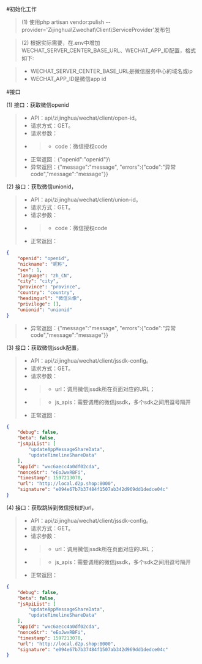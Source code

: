 #初始化工作

>(1) 使用php artisan vendor:pulish --provider='Zijinghua\Zwechat\Client\ServiceProvider'发布包

>(2) 根据实际需要，在.env中增加WECHAT_SERVER_CENTER_BASE_URL、WECHAT_APP_ID配置，格式如下:

 > - WECHAT_SERVER_CENTER_BASE_URL是微信服务中心的域名或ip
 > - WECHAT_APP_ID是微信app id
 
 #接口

(1) 接口：获取微信openid
>- API：api/zijinghua/wechat/client/open-id。
>- 请求方式：GET。
>- 请求参数：
>- >- code：微信授权code
>- 正常返回：{"openid":"openid"}\
>- 异常返回：{"message":"message", "errors":{"code":"异常code","message":"message"}}

(2) 接口：获取微信unionid，
>- API：api/zijinghua/wechat/client/union-id。
>- 请求方式：GET。
>- 请求参数：
>- >- code：微信授权code
>- 正常返回：
```json
{
    "openid": "openid",
    "nickname": "昵称",
    "sex": 1,
    "language": "zh_CN",
    "city": "city",
    "province": "province",
    "country": "country",
    "headimgurl": "微信头像",
    "privilege": [],
    "unionid": "unionid"
}
```
                 
>- 异常返回：{"message":"message", "errors":{"code":"异常code","message":"message"}}

(3) 接口：获取微信jssdk配置，
>- API：api/zijinghua/wechat/client/jssdk-config。
>- 请求方式：GET。
>- 请求参数：
>- >- url：调用微信jssdk所在页面对应的URL；
>- >- js_apis：需要调用的微信jssdk，多个sdk之间用逗号隔开
>- 正常返回：
```json
{
    "debug": false,
    "beta": false,
    "jsApiList": [
        "updateAppMessageShareData",
        "updateTimelineShareData"
    ],
    "appId": "wxc6aecc4a0df02cda",
    "nonceStr": "eEoJwxRBFi",
    "timestamp": 1597213070,
    "url": "http://local.d2p.shop:8000",
    "signature": "e094e67b7b37484f1507ab342d969dd1dedce04c"
}
```


(4) 接口：获取跳转到微信授权的url，
>- API：api/zijinghua/wechat/client/jssdk-config。
>- 请求方式：GET。
>- 请求参数：
>- >- url：调用微信jssdk所在页面对应的URL；
>- >- js_apis：需要调用的微信jssdk，多个sdk之间用逗号隔开
>- 正常返回：
```json
{
    "debug": false,
    "beta": false,
    "jsApiList": [
        "updateAppMessageShareData",
        "updateTimelineShareData"
    ],
    "appId": "wxc6aecc4a0df02cda",
    "nonceStr": "eEoJwxRBFi",
    "timestamp": 1597213070,
    "url": "http://local.d2p.shop:8000",
    "signature": "e094e67b7b37484f1507ab342d969dd1dedce04c"
}
```